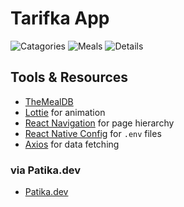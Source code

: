 # Tarifka App

![Catagories](https://i.imgur.com/JIxgjgh.png)
![Meals](https://i.imgur.com/dIj1dAy.png)
![Details](https://i.imgur.com/PE0heWG.png)

## Tools & Resources

- [TheMealDB](https://www.themealdb.com/api.php)
- [Lottie](https://github.com/lottie-react-native/lottie-react-native) for animation
- [React Navigation](https://reactnavigation.org/) for page hierarchy
- [React Native Config](https://github.com/luggit/react-native-config) for `.env` files
- [Axios](https://github.com/axios/axios) for data fetching

### via Patika.dev

- [Patika.dev](https://app.patika.dev/paths)
